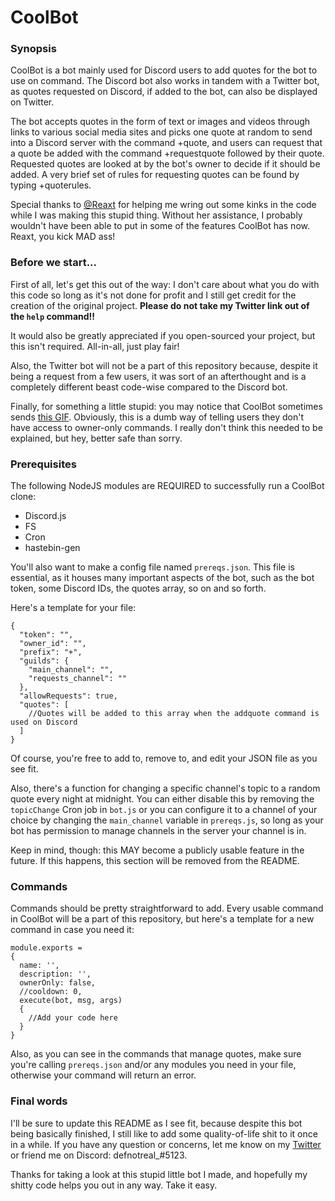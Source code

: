 # CoolBot

### Synopsis
CoolBot is a bot mainly used for Discord users to add quotes for the bot to use on command. The Discord bot also works in tandem with a Twitter bot, as quotes requested on Discord, if added to the bot, can also be displayed on Twitter.

The bot accepts quotes in the form of text or images and videos through links to various social media sites and picks one quote at random to send into a Discord server with the command +quote, and users can request that a quote be added with the command +requestquote followed by their quote. Requested quotes are looked at by the bot's owner to decide if it should be added. A very brief set of rules for requesting quotes can be found by typing +quoterules.

Special thanks to [@Reaxt](https://github.com/Reaxt) for helping me wring out some kinks in the code while I was making this stupid thing. Without her assistance, I probably wouldn't have been able to put in some of the features CoolBot has now. Reaxt, you kick MAD ass!

### Before we start...
First of all, let's get this out of the way: I don't care about what you do with this code so long as it's not done for profit and I still get credit for the creation of the original project. **Please do not take my Twitter link out of the `help` command!!**

It would also be greatly appreciated if you open-sourced your project, but this isn't required.
All-in-all, just play fair!

Also, the Twitter bot will not be a part of this repository because, despite it being a request from a few users, it was sort of an afterthought and is a completely different beast code-wise compared to the Discord bot.

Finally, for something a little stupid: you may notice that CoolBot sometimes sends [this GIF](https://tenor.com/view/troll-face-rage-comics-trolled-meme-gif-19882304). Obviously, this is a dumb way of telling users they don't have access to owner-only commands. I really don't think this needed to be explained, but hey, better safe than sorry.

### Prerequisites
The following NodeJS modules are REQUIRED to successfully run a CoolBot clone:
* Discord.js
* FS
* Cron
* hastebin-gen

You'll also want to make a config file named `prereqs.json`. This file is essential, as it houses many important aspects of the bot, such as the bot token, some Discord IDs, the quotes array, so on and so forth.

Here's a template for your file:
```
{
  "token": "",
  "owner_id": "",
  "prefix": "+",
  "guilds": {
    "main_channel": "",
    "requests_channel": ""
  },
  "allowRequests": true,
  "quotes": [
    //Quotes will be added to this array when the addquote command is used on Discord
  ]
}
```
Of course, you're free to add to, remove to, and edit your JSON file as you see fit.

Also, there's a function for changing a specific channel's topic to a random quote every night at midnight. You can either disable this by removing the `topicChange` Cron job in `bot.js` or you can configure it to a channel of your choice by changing the `main_channel` variable in `prereqs.js`, so long as your bot has permission to manage channels in the server your channel is in.

Keep in mind, though: this MAY become a publicly usable feature in the future. If this happens, this section will be removed from the README.

### Commands
Commands should be pretty straightforward to add. Every usable command in CoolBot will be a part of this repository, but here's a template for a new command in case you need it:
```
module.exports =
{
  name: '',
  description: '',
  ownerOnly: false,
  //cooldown: 0,
  execute(bot, msg, args)
  {
    //Add your code here
  }
}
```
Also, as you can see in the commands that manage quotes, make sure you're calling `prereqs.json` and/or any modules you need in your file, otherwise your command will return an error.

### Final words
I'll be sure to update this README as I see fit, because despite this bot being basically finished, I still like to add some quality-of-life shit to it once in a while. If you have any question or concerns, let me know on my [Twitter](https://twitter.com/defnotreal_) or friend me on Discord: defnotreal_#5123.

Thanks for taking a look at this stupid little bot I made, and hopefully my shitty code helps you out in any way. Take it easy.
